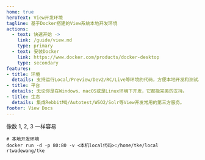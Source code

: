 ```yaml
---
home: true
heroText: View开发环境
tagline: 基于Docker搭建的View系统本地开发环境
actions:
  - text: 快速开始 ->
    link: /guide/view.md
    type: primary
  - text: 安装Docker
    link: https://www.docker.com/products/docker-desktop
    type: secondary
features:
- title: 环境
  details: 支持运行Local/Preview/Dev2/RC/Live等环境的代码，方便本地开发和测试。
- title: 平台
  details: 无论你是在Windows、macOS或是Linux环境下开发，它都能完美的支持。
- title: 生态
  details: 集成RebbitMQ/Autotest/WSO2/Solr等View开发常用的第三方服务。
footer: View Docs
---
```


像数 1, 2, 3 一样容易

```shell
# 本地开发环境
docker run -d -p 80:80 -v <本机local代码>:/home/tke/local rtwadewang/tke
```